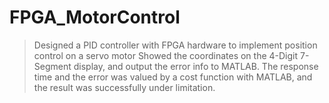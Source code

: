 # FPGA_MotorControl

>	Designed a PID controller with FPGA hardware to implement position control on a servo motor
> Showed the coordinates on the 4-Digit 7-Segment display, and output the error info to MATLAB.
>	The response time and the error was valued by a cost function with MATLAB, and the result was successfully under limitation.

